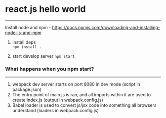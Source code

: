 # react.js hello world
---

Install node and npm - 
https://docs.npmjs.com/downloading-and-installing-node-js-and-npm


1. install deps  
    `npm install .`

1. start develop server
    `npm start`


### What happens when you npm start?
---


1. webpack dev server starts on port 8080 in dev mode (script in package.json)
1. The entry point of main.js is ran, and all imports within it are used to create index.js (output in webpack.config.js)
1. Babel loader is used to convert js/jsx code into something all browsers understand (loaders in webpack.config.js)


